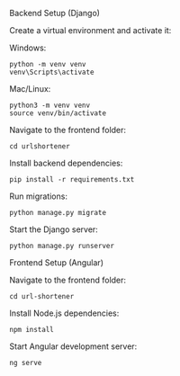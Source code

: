 Backend Setup (Django)

Create a virtual environment and activate it:

Windows:

    python -m venv venv
    venv\Scripts\activate


Mac/Linux:

    python3 -m venv venv
    source venv/bin/activate
    
Navigate to the frontend folder:

    cd urlshortener    


Install backend dependencies:

    pip install -r requirements.txt


Run migrations:

    python manage.py migrate

Start the Django server:

    python manage.py runserver    

Frontend Setup (Angular)

Navigate to the frontend folder:

    cd url-shortener


Install Node.js dependencies:

    npm install


Start Angular development server:

    ng serve



